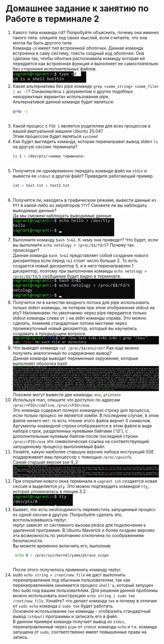 # Домашнее задание к занятию по Работе в терминале 2
1. Какого типа команда cd? Попробуйте объяснить, почему она именно такого типа: опишите ход своих мыслей, если считаете, что она могла бы быть другого типа.
    <br/>
    Команда `cd` имеет тип встроенной оболочки. Данная команда встроенна в саму систему, тоесть сходный код оболочки. Она сделана так, чтобы оболчка распознавала команду которая ей передается как встроенная функция и выполняет ее самостоятельно без сторонних исполнительных файлов.
    <br/>
    ![typecd](/%D0%A0%D0%B0%D0%B1%D0%BE%D1%82%D0%B0%20%D0%B2%20%D1%82%D0%B5%D1%80%D0%BC%D0%B8%D0%BD%D0%B0%D0%BB%D0%B5%202/1.jpg)
    <br/>
2. Какая альтернатива без pipe команде `grep <some_string> <some_file> | wc -l`? Ознакомьтесь с документом о других подобных некорректных вариантах использования pipe.
    <br/>
    Альтернативой данной команде будет являться:
    <br/>
    ```bash
    grep -c
    ```
    <br/>
3. Какой процесс с `PID 1` является родителем для всех процессов в вашей виртуальной машине Ubuntu 20.04?
    <br/>
    Этим процессом будет являться `systemd`
    <br/>
4. Как будет выглядеть команда, которая перенаправит вывод stderr `ls` на другую сессию терминала?
    <br/>
    ```bash
    ls 2 > /dev/pts/<номер терминала>
    ```
    <br/>
5. Получится ли одновременно передать команде файл на `stdin` и вывести ее `stdout` в другой файл? Приведите работающий пример.
    <br/>
    ```bash
    cat < test.txt > test2.txt
    ```
    <br/>
6. Получится ли, находясь в графическом режиме, вывести данные из `PTY` в какой-либо из эмуляторов `TTY`? Сможете ли вы наблюдать выводимые данные?
    <br/>
    Да мы сможем наблюдать выводимые данные
    <br/>
    ![6](/%D0%A0%D0%B0%D0%B1%D0%BE%D1%82%D0%B0%20%D0%B2%20%D1%82%D0%B5%D1%80%D0%BC%D0%B8%D0%BD%D0%B0%D0%BB%D0%B5%202/6.jpg)
    <br/>
7. Выполните команду `bash 5>&1`. К чему она приведет? Что будет, если вы выполните `echo netology > /proc/$$/fd/5`? Почему так происходит?
    <br/>
    Данная команда `bash 5>&1` представляет собой создание нового дискриптера если перед `>&1` стоит число больше 2. То есть создается новый дискриптор 5, и в него перенаправлен 1 дискриптор, поэтому при выполнении команды `echo netology > /proc/$$/fd/5` сообщение будет видно в терминале.
    <br/>
    ![7](/%D0%A0%D0%B0%D0%B1%D0%BE%D1%82%D0%B0%20%D0%B2%20%D1%82%D0%B5%D1%80%D0%BC%D0%B8%D0%BD%D0%B0%D0%BB%D0%B5%202/7.jpg)
    <br/>
8. Получится ли в качестве входного потока для pipe использовать только stderr команды, не потеряв при этом отображение stdout на pty? Напоминаем: по умолчанию через pipe передается только stdout команды слева от `|` на stdin команды справа. Это можно сделать, поменяв стандартные потоки местами через промежуточный новый дескриптор, который вы научились создавать в предыдущем вопросе.
    <br/>
    ![8](/%D0%A0%D0%B0%D0%B1%D0%BE%D1%82%D0%B0%20%D0%B2%20%D1%82%D0%B5%D1%80%D0%BC%D0%B8%D0%BD%D0%B0%D0%BB%D0%B5%202/8.jpg)
    <br/>
9. Что выведет команда `cat /proc/$$/environ?` Как еще можно получить аналогичный по содержанию вывод?
    <br/>
    Данная команда выводит переменные окружения, которые выполняет оболочка bash
    <br/>
    ![9](/%D0%A0%D0%B0%D0%B1%D0%BE%D1%82%D0%B0%20%D0%B2%20%D1%82%D0%B5%D1%80%D0%BC%D0%B8%D0%BD%D0%B0%D0%BB%D0%B5%202/9.jpg)
    <br/>
    Похожее могут вывести две команды: `env`, `printenv`
    <br/>
10. Используя man, опишите что доступно по адресам `/proc/<PID>/cmdline`, `/proc/<PID>/exe`.
    <br/>
    Это команда содержит полную командную строку для процесса, если только процесс не является
    зомби. В последнем случае, в этом файле ничего нет: то есть чтение этого
    файла вернет 0 символов. Аргументы командной строки отображаются в этом файле в виде
    набора строк, разделенных нулевыми байтами ('\0'), с дополнительным нулевым байтом после
    последней строки. `/proc/<PID>/exe` это символическая ссылка на соответствующий запущенному процессу выполняемый файл.
11. Узнайте, какую наиболее старшую версию набора инструкций SSE поддерживает ваш процессор с помощью `/proc/cpuinfo`.
    <br/>
    Самая старшая версия sse 4_2
    <br/>
    ![11](/%D0%A0%D0%B0%D0%B1%D0%BE%D1%82%D0%B0%20%D0%B2%20%D1%82%D0%B5%D1%80%D0%BC%D0%B8%D0%BD%D0%B0%D0%BB%D0%B5%202/10.jpg)
12. При открытии нового окна терминала и `vagrant ssh` создается новая сессия и выделяется `pty`. Это можно подтвердить командой `tty`, которая упоминалась в лекции 3.2.
    <br/>
    ![12](/%D0%A0%D0%B0%D0%B1%D0%BE%D1%82%D0%B0%20%D0%B2%20%D1%82%D0%B5%D1%80%D0%BC%D0%B8%D0%BD%D0%B0%D0%BB%D0%B5%202/12.jpg)
13. Бывает, что есть необходимость переместить запущенный процесс из одной сессии в другую. Попробуйте сделать это, воспользовавшись reptyr.
    <br/>
    reptyr зависит от системного вызова ptrace для подключения к удаленной программе. В Ubuntu Maverick и более поздних версиях эта возможность по умолчанию отключена по соображениям безопасности.
    <br/>
    Вы можете временно включить его, выполнив:
    <br/>
    ```bash
     echo 0 > /proc/sys/kernel/yama/ptrace_scope
     ```
     <br/>
     После этого получилось применить команду reptyr.
     <br/>
14. sudo `echo string > /root/new_file` не даст выполнить перенаправление под обычным пользователем, так как перенаправлением занимается процесс `shell'а`, который запущен без sudo под вашим пользователем. Для решения данной проблемы можно использовать конструкцию `echo string | sudo tee /root/new_file`. Узнайте? что делает команда `tee` и почему в отличие от `sudo echo` команда с `sudo tee` будет работать.
    <br/>
    Основное использование `tee` команды - отобразить стандартный вывод `(stdout)` программы и записать его в файл.
    <br/>
    В данном примере команда получает вывод из `stdin`, перенаправленный через `pipe` от `stdout` команды `echo` и т.к. команда запущена от `sudo`, соответственно имеет повышенные права на запись.


